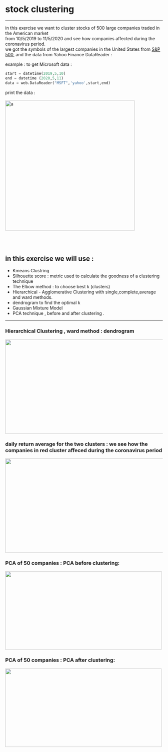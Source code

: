 # stock clustering

***
in this exercise we want to cluster stocks of 500 large companies traded in the American market <br>
from 10/5/2019 to 11/5/2020 and see how companies affected during the coronavirus period. <br>
we got the symbols of the largest companies in the United States from [S&P 500](https://www.slickcharts.com/sp500),
and the data from Yahoo Finance DataReader : 

example : to get Microsoft data : 
```python
start = datetime(2019,5,10)
end = datetime (2020,5,11)
data = web.DataReader("MSFT",'yahoo',start,end)
```

print the data : <br><br>
<img width="414" alt="a" src="https://user-images.githubusercontent.com/69496372/89972074-95210c00-dc65-11ea-9001-92e78d534ae2.png">

<br><br>
## in this exercise we will use : 
* Kmeans Clustring
* Silhouette score : metric used to calculate the goodness of a clustering technique
* The Elbow method : to choose best k (clusters)
* Hierarchical - Agglomerative Clustering with single,complete,average and ward methods.
* dendrogram to find the optimal k
* Gaussian Mixture Model
* PCA technique , before and after clustering . 

***
### Hierarchical Clustering , ward method : dendrogram<br>
<img width="1020" height="300" src="https://user-images.githubusercontent.com/69496372/89972526-bcc4a400-dc66-11ea-9e83-530ca7fcffe8.png">

### daily return average for the two clusters : we see how the companies in red cluster affeced during the coronavirus period <br>
<img width="950" height="300" src="https://user-images.githubusercontent.com/69496372/89972537-c1895800-dc66-11ea-9a70-fdec1e5aa821.png">


### PCA of 50 companies  : PCA **before** clustering:
<img width="500" height="250" src="https://user-images.githubusercontent.com/69496372/89972534-bfbf9480-dc66-11ea-9b87-989a69011b45.png">


### PCA of 50 companies  : PCA **after** clustering:
<img width="500" height="250" src="https://user-images.githubusercontent.com/69496372/89972530-be8e6780-dc66-11ea-98e9-e7a93cacc79f.png">
